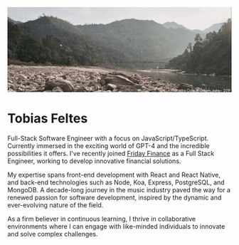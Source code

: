 [![cover-Tobias.gif](/Vashistha.gif)](/Vashistha.gif)

# Tobias Feltes

Full-Stack Software Engineer with a focus on JavaScript/TypeScript. Currently immersed in the exciting world of GPT-4 and the incredible possibilities it offers. I've recently joined [Friday Finance](https://fridayfinance.com/) as a Full Stack Engineer, working to develop innovative financial solutions.

My expertise spans front-end development with React and React Native, and back-end technologies such as Node, Koa, Express, PostgreSQL, and MongoDB. A decade-long journey in the music industry paved the way for a renewed passion for software development, inspired by the dynamic and ever-evolving nature of the field.

As a firm believer in continuous learning, I thrive in collaborative environments where I can engage with like-minded individuals to innovate and solve complex challenges.
